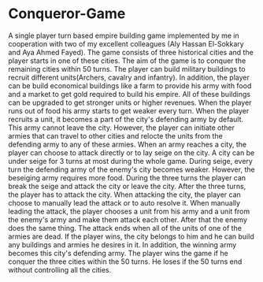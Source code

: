 # Conqueror-Game
A single player turn based empire building game implemented by me in cooperation with two of my excellent colleagues (Aly Hassan El-Sokkary and Aya Ahmed Fayed). The game consists of three historical cities and the player starts in one of these cities. The aim of the game is to conquer the remaining cities within 50 turns. The player can build military buildings to recruit different units(Archers, cavalry and infantry). In addition, the player can be build economical buildings like a farm to provide his army with food and a market to get gold required to build his empire. All of these buildings can be upgraded to get stronger units or higher revenues. When the player runs out of food his army starts to get weaker every turn. When the player recruits a unit, it becomes a part of the city's defending army by default. This army cannot leave  the city. However, the player can initiate other armies that can travel to other cities and relocte the units from the defending army to any of these armies. When an army reaches a city, the player can choose to attack directly or to lay seige on the city. A city can be under seige for 3 turns at most during the whole game. During seige, every turn the defending army of the enemy's city becomes weaker. However, the beseiging army requires more food. During the three turns the player can break the seige and attack the city or leave the city. After the three turns, the player has to attack the city. When attacking the city, the player can choose to manually lead the attack or to auto resolve it. When manually leading the attack, the player chooses a unit from his army and a unit from the enemy's army and make them attack each other. After that the enemy does the same thing. The attack ends when all of the units of one of the armies are dead. If the player wins, the city belongs to him and he can build any buildings and armies he desires in it. In addition, the winning army becomes this city's defending army. The player wins the game if he conquer the three cities within the 50 turns. He loses if the 50 turns end without controlling all the cities.
